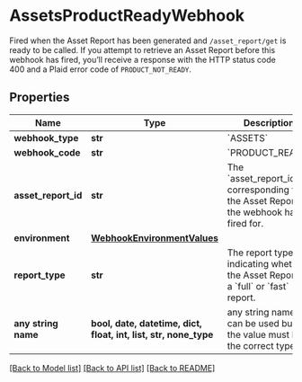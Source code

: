 # AssetsProductReadyWebhook

Fired when the Asset Report has been generated and `/asset_report/get` is ready to be called.  If you attempt to retrieve an Asset Report before this webhook has fired, you’ll receive a response with the HTTP status code 400 and a Plaid error code of `PRODUCT_NOT_READY`.

## Properties
Name | Type | Description | Notes
------------ | ------------- | ------------- | -------------
**webhook_type** | **str** | &#x60;ASSETS&#x60; | 
**webhook_code** | **str** | &#x60;PRODUCT_READY&#x60; | 
**asset_report_id** | **str** | The &#x60;asset_report_id&#x60; corresponding to the Asset Report the webhook has fired for. | 
**environment** | [**WebhookEnvironmentValues**](WebhookEnvironmentValues.md) |  | 
**report_type** | **str** | The report type, indicating whether the Asset Report is a &#x60;full&#x60; or &#x60;fast&#x60; report. | [optional] 
**any string name** | **bool, date, datetime, dict, float, int, list, str, none_type** | any string name can be used but the value must be the correct type | [optional]

[[Back to Model list]](../README.md#documentation-for-models) [[Back to API list]](../README.md#documentation-for-api-endpoints) [[Back to README]](../README.md)


